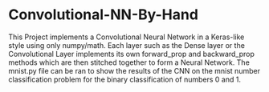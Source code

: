 # Convolutional-NN-By-Hand

This Project implements a Convolutional Neural Network in a Keras-like style using only numpy/math. 
Each layer such as the Dense layer or the Convolutional Layer implements its own forward_prop and backward_prop methods which are then stitched together to form a Neural Network. 
The mnist.py file can be ran to show the results of the CNN on the mnist number classification problem for the binary classification of numbers 0 and 1.
